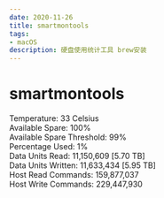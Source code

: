 ```yaml
---
date: 2020-11-26
title: smartmontools
tags:
- macOS
description: 硬盘使用统计工具 brew安装
---
```

# smartmontools
Temperature: 33 Celsius   
Available Spare: 100%  
Available Spare Threshold: 99%  
Percentage Used: 1%  
Data Units Read: 11,150,609 [5.70 TB]  
Data Units Written: 11,633,434 [5.95 TB]  
Host Read Commands: 159,877,037  
Host Write Commands: 229,447,930  
<Comment />
